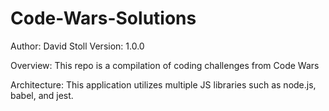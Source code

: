 # Code-Wars-Solutions

Author: David Stoll
Version: 1.0.0

Overview: This repo is a compilation of coding challenges from Code Wars

Architecture: This application utilizes multiple JS libraries such as node.js, babel, and jest.


